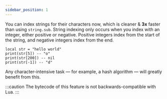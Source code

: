 ```yaml
---
sidebar_position: 1
---
```


You can index strings for their characters now, which is cleaner & **3x** faster than using `string.sub`. String indexing only occurs when you index with an integer, either positive or negative. Positive integers index from the start of the string, and negative integers index from the end.
```pluto showLineNumbers title="Example Code"
local str = "hello world"
print(str[5]) -- "o"
print(str[200]) -- nil
print(str[-1]) -- "d"
```
Any character-intensive task — for example, a hash algorithm — will greatly benefit from this.

:::caution
The bytecode of this feature is not backwards-compatible with Lua.
:::
